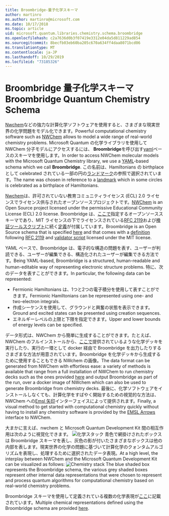 ```yaml
---
title: Broombridge-量子化学スキーマ
author: martinro
ms.author: martinro@microsoft.com
ms.date: 10/17/2018
ms.topic: article
uid: microsoft.quantum.libraries.chemistry.schema.broombridge
ms.openlocfilehash: c2a7636d0b3f07419e3312e04da5d811229ad854
ms.sourcegitcommit: 8becfb03eb60ba205c670a634ff4daa8071bcd06
ms.translationtype: MT
ms.contentlocale: ja-JP
ms.lasthandoff: 10/29/2019
ms.locfileid: "73185326"
---
```

# <a name="broombridge-quantum-chemistry-schema"></a><span data-ttu-id="97e5f-102">Broombridge 量子化学スキーマ</span><span class="sxs-lookup"><span data-stu-id="97e5f-102">Broombridge Quantum Chemistry Schema</span></span> # 

<span data-ttu-id="97e5f-103">[Nwchem](http://www.nwchem-sw.org/)などの強力な計算化学ソフトウェアを使用すると、さまざまな現実世界の化学問題をモデル化できます。</span><span class="sxs-lookup"><span data-stu-id="97e5f-103">Powerful computational chemistry software such as [NWChem](http://www.nwchem-sw.org/) allows to model a wide range of real-world chemistry problems.</span></span> <span data-ttu-id="97e5f-104">Microsoft Quantum の化学ライブラリを使用して NWChem 分子モデルにアクセスするには、 **Broombridge**を呼び出す[yaml](https://en.wikipedia.org/wiki/YAML)ベースのスキーマを使用します。</span><span class="sxs-lookup"><span data-stu-id="97e5f-104">In order to access NWChem molecular models with the Microsoft Quantum Chemistry library, we use a [YAML](https://en.wikipedia.org/wiki/YAML)-based schema which we call **Broombridge**.</span></span> <span data-ttu-id="97e5f-105">この名前は、Hamiltonians の birthplace として celebrated されている一部の円の[ランドマーク](https://en.wikipedia.org/wiki/Broom_Bridge)の参照で選択されています。</span><span class="sxs-lookup"><span data-stu-id="97e5f-105">The name was chosen in reference to a [landmark](https://en.wikipedia.org/wiki/Broom_Bridge) which in some circles is celebrated as a birthplace of Hamiltonians.</span></span> 

<span data-ttu-id="97e5f-106">[Nwchem](https://github.com/nwchemgit/nwchem)は、許可されていない教育コミュニティライセンス (ECL) 2.0 ライセンスでライセンス供与されたオープンソースプロジェクトです。</span><span class="sxs-lookup"><span data-stu-id="97e5f-106">[NWChem](https://github.com/nwchemgit/nwchem) is an Open Source project licensed under the permissive Educational Community License (ECL) 2.0 license.</span></span> <span data-ttu-id="97e5f-107">Broombridge は、[ここで](xref:microsoft.quantum.libraries.chemistry.schema.broombridge)指定するオープンソーススキーマであり、MIT ライセンスの下でライセンスされている[RFC 2119](https://tools.ietf.org/html/rfc2119)および[検証ツールスクリプト](https://raw.githubusercontent.com/Microsoft/Quantum/master/Chemistry/Schema/validator.py)に続く[定義](https://raw.githubusercontent.com/Microsoft/Quantum/master/Chemistry/Schema/broombridge-0.1.schema.json)が付属しています。</span><span class="sxs-lookup"><span data-stu-id="97e5f-107">Broombridge is an Open Source schema that is specified [here](xref:microsoft.quantum.libraries.chemistry.schema.broombridge) and that comes with a [definition](https://raw.githubusercontent.com/Microsoft/Quantum/master/Chemistry/Schema/broombridge-0.1.schema.json) following [RFC 2119](https://tools.ietf.org/html/rfc2119) and [validator script](https://raw.githubusercontent.com/Microsoft/Quantum/master/Chemistry/Schema/validator.py) licensed under the MIT license.</span></span> 

<span data-ttu-id="97e5f-108">YAML ベースで、Broombridge は、電子的な構造の問題を表す、ユーザーが判読できる、ユーザーが編集できる、構造化されたユーザーが編集できる方法です。</span><span class="sxs-lookup"><span data-stu-id="97e5f-108">Being YAML-based, Broombridge is a structured, human-readable and human-editable way of representing electronic structure problems.</span></span> <span data-ttu-id="97e5f-109">特に、次のデータを表すことができます。</span><span class="sxs-lookup"><span data-stu-id="97e5f-109">In particular, the following data can be represented:</span></span> 
- <span data-ttu-id="97e5f-110">Fermionic Hamiltonians は、1つと2つの電子積分を使用して表すことができます。</span><span class="sxs-lookup"><span data-stu-id="97e5f-110">Fermionic Hamiltonians can be represented using one- and two-electron integrals.</span></span> 
- <span data-ttu-id="97e5f-111">作成シーケンスを使用して、グラウンドと興奮の状態を表示できます。</span><span class="sxs-lookup"><span data-stu-id="97e5f-111">Ground and excited states can be presented using creation sequences.</span></span>
- <span data-ttu-id="97e5f-112">エネルギーレベルの上限と下限を指定できます。</span><span class="sxs-lookup"><span data-stu-id="97e5f-112">Upper and lower bounds of energy levels can be specified.</span></span>

<span data-ttu-id="97e5f-113">データ形式は、NWChem から簡単に生成することができます。たとえば、NWChem のフルインストールから、[ここで](https://github.com/nwchemgit/nwchem/tree/master/QA/chem_library_tests)提供されているような化学デッキを実行したり、実行の一環として docker 経由で Broombridge を出力したりするさまざまな方法が用意されています。Broombridge を化学デッキから生成するために使用することもできる NWchem の画像。</span><span class="sxs-lookup"><span data-stu-id="97e5f-113">The data format can be generated from NWChem with effortless ease: a variety of methods is available that range from a full installation of NWChem to run chemistry decks such as the ones provided [here](https://github.com/nwchemgit/nwchem/tree/master/QA/chem_library_tests) and output Broombridge as part of the run, over a docker image of NWchem which can also be used to generate Broombridge from chemistry decks.</span></span> <span data-ttu-id="97e5f-114">最後に、化学ソフトウェアをインストールしなくても、計算化学をすばやく開始するための視覚的な方法は、NWChem への[Emsl 矢印](https://arrows.emsl.pnnl.gov/api/qsharp_chem)インターフェイスによって提供されます。</span><span class="sxs-lookup"><span data-stu-id="97e5f-114">Finally, a visual method to get started with computational chemistry quickly without having to install any chemistry software is provided by the [EMSL Arrows](https://arrows.emsl.pnnl.gov/api/qsharp_chem) interface to NWChem.</span></span> 

<span data-ttu-id="97e5f-115">大まかに言えば、nwchem と Microsoft Quantum Development Kit 間の相互作用は次のように視覚化できます。 ![化学スタック](~/media/broombridge.png) 青色で網掛けされたボックスは Broombridge スキーマを表し、灰色の影が付いたさまざまなボックスは他の内部を表します。現実世界の化学の問題に基づいて計算化学のクォンタムアルゴリズムを表現し、処理するために選択されたデータ表現。</span><span class="sxs-lookup"><span data-stu-id="97e5f-115">At a high level, the interplay between NWChem and the Microsoft Quantum Development Kit can be visualized as follows: ![Chemistry stack](~/media/broombridge.png) The blue shaded box represents the Broombridge schema, the various grey shaded boxes represent other internal data representations that were chosen to represent and process quantum algorithms for computational chemistry based on real-world chemistry problems.</span></span> 

<span data-ttu-id="97e5f-116">Broombridge スキーマを使用して定義されている複数の化学表現が[ここ](https://github.com/microsoft/Quantum/tree/master/Chemistry/IntegralData/YAML)に記載されています。</span><span class="sxs-lookup"><span data-stu-id="97e5f-116">Multiple chemical representations defined using the Broombridge schema are provided [here](https://github.com/microsoft/Quantum/tree/master/Chemistry/IntegralData/YAML).</span></span>

